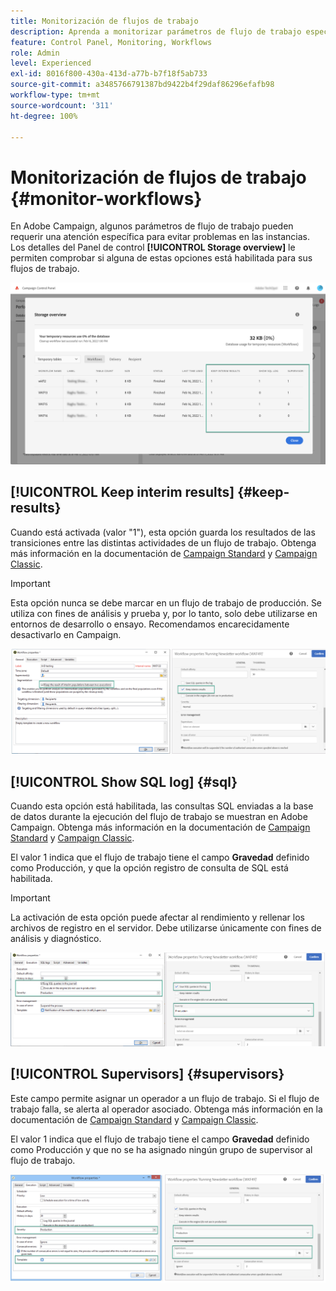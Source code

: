 ```yaml
---
title: Monitorización de flujos de trabajo
description: Aprenda a monitorizar parámetros de flujo de trabajo específicos que pueden requerir atención para evitar problemas en las instancias.
feature: Control Panel, Monitoring, Workflows
role: Admin
level: Experienced
exl-id: 8016f800-430a-413d-a77b-b7f18f5ab733
source-git-commit: a3485766791387bd9422b4f29daf86296efafb98
workflow-type: tm+mt
source-wordcount: '311'
ht-degree: 100%

---
```


# Monitorización de flujos de trabajo {#monitor-workflows}

<!-- Clean paused and completed workflows

When [!DNL Adobe Campaign] workflows are paused or completed, they leave temporary tables on your instances database that consume space and can lead to performance issues.

Control Panel allows you to identify those workflows and clean the temporary resources generated on your instances.

>[!NOTE]
>
>Technically, this operation executes the **[!UICONTROL Database cleanup technical workflow]** that runs on your Campaign instance everyday (see [Campaign Standard](https://experienceleague.adobe.com/docs/campaign-standard/using/administrating/application-settings/technical-workflows.html#list-of-technical-workflows) and [Campaign Classic](https://experienceleague.adobe.com/docs/campaign-classic/using/monitoring-campaign-classic/data-processing/database-cleanup-workflow.html) documentation). 

To clean paused and completed workflows, follow these steps:

1. Navigate to the **[!UICONTROL Performance monitoring]** card.

1. In the **[!UICONTROL Databases]** tab, select the instance where you want to perform the operation.

1. Access the **[!UICONTROL Storage overview]** details, then filter the list on **[!UICONTROL Temporary tables]**. Learn more on **[!UICONTROL Storage overview]** in [this page](database-storage-overview.md).

    ![](assets/wkf-monitoring-filter.png)

1. All temporary tables generated on your instances by workflows and deliveries display. Click the **[!UICONTROL Clean now]** button to delete the resources generated by paused and completed workflows.

    ![](assets/wkf-monitoring-clean.png)

1. Once the operation is confirmed, you can track the estimated remaining time in the **[!UICONTROL Storage overview]** list.

    ![](assets/wkf-monitoring-in-progress.png)

Monitor workflow parameters -->

En Adobe Campaign, algunos parámetros de flujo de trabajo pueden requerir una atención específica para evitar problemas en las instancias. Los detalles del Panel de control **[!UICONTROL Storage overview]** le permiten comprobar si alguna de estas opciones está habilitada para sus flujos de trabajo.

![](assets/wkf-monitoring-parameters.png)

## **[!UICONTROL Keep interim results]** {#keep-results}

Cuando está activada (valor &quot;1&quot;), esta opción guarda los resultados de las transiciones entre las distintas actividades de un flujo de trabajo. Obtenga más información en la documentación de [Campaign Standard](https://experienceleague.adobe.com/docs/campaign-standard/using/managing-processes-and-data/executing-a-workflow/managing-execution-options.html?lang=es) y [Campaign Classic](https://experienceleague.adobe.com/docs/campaign-classic/using/automating-with-workflows/introduction/workflow-best-practices.html?lang=es#logs).

>[!IMPORTANT]
>
>Esta opción nunca se debe marcar en un flujo de trabajo de producción. Se utiliza con fines de análisis y prueba y, por lo tanto, solo debe utilizarse en entornos de desarrollo o ensayo. Recomendamos encarecidamente desactivarlo en Campaign.

![](assets/wkf-monitoring-keep.png)

## **[!UICONTROL Show SQL log]** {#sql}

Cuando esta opción está habilitada, las consultas SQL enviadas a la base de datos durante la ejecución del flujo de trabajo se muestran en Adobe Campaign. Obtenga más información en la documentación de [Campaign Standard](https://experienceleague.adobe.com/docs/campaign-standard/using/managing-processes-and-data/executing-a-workflow/managing-execution-options.html?lang=es) y [Campaign Classic](https://experienceleague.adobe.com/docs/campaign-classic/using/automating-with-workflows/advanced-management/workflow-properties.html?lang=es#execution).

El valor 1 indica que el flujo de trabajo tiene el campo **Gravedad** definido como Producción, y que la opción registro de consulta de SQL está habilitada.

>[!IMPORTANT]
>
>La activación de esta opción puede afectar al rendimiento y rellenar los archivos de registro en el servidor. Debe utilizarse únicamente con fines de análisis y diagnóstico.

![](assets/wkf-monitoring-sql.png)

## **[!UICONTROL Supervisors]** {#supervisors}

Este campo permite asignar un operador a un flujo de trabajo. Si el flujo de trabajo falla, se alerta al operador asociado. Obtenga más información en la documentación de [Campaign Standard](https://experienceleague.adobe.com/docs/campaign-standard/using/managing-processes-and-data/executing-a-workflow/monitoring-workflow-execution.html?lang=es#error-management) y [Campaign Classic](https://experienceleague.adobe.com/docs/campaign-classic/using/automating-with-workflows/advanced-management/workflow-properties.html?lang=es#error-management).

El valor 1 indica que el flujo de trabajo tiene el campo **Gravedad** definido como Producción y que no se ha asignado ningún grupo de supervisor al flujo de trabajo.

![](assets/wkf-monitoring-supervisors.png)
